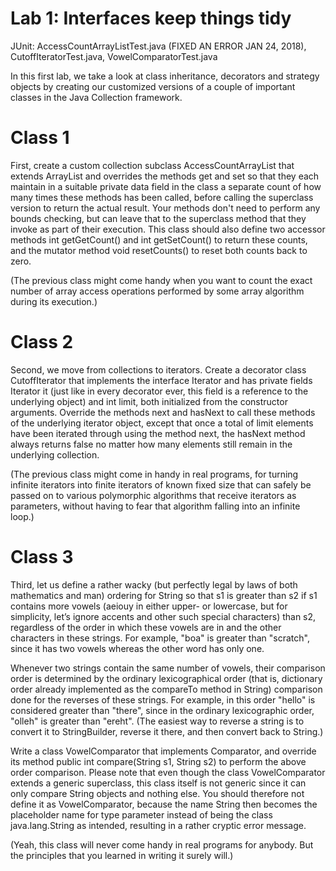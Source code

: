 # Lab 1: Interfaces keep things tidy

JUnit: AccessCountArrayListTest.java (FIXED AN ERROR JAN 24, 2018), CutoffIteratorTest.java, VowelComparatorTest.java

In this first lab, we take a look at class inheritance, decorators and strategy objects by creating our customized versions of a couple of important classes in the Java Collection framework.

# Class 1
First, create a custom collection subclass AccessCountArrayList<E> that extends ArrayList<E> and overrides the methods get and set so that they each maintain in a suitable private data field in the class a separate count of how many times these methods has been called, before calling the superclass version to return the actual result. Your methods don't need to perform any bounds checking, but can leave that to the superclass method that they invoke as part of their execution. This class should also define two accessor methods int getGetCount() and int getSetCount() to return these counts, and the mutator method void resetCounts() to reset both counts back to zero.

(The previous class might come handy when you want to count the exact number of array access operations performed by some array algorithm during its execution.)

# Class 2
Second, we move from collections to iterators. Create a decorator class CutoffIterator<E> that implements the interface Iterator<E> and has private fields Iterator<E> it (just like in every decorator ever, this field is a reference to the underlying object) and int limit, both initialized from the constructor arguments. Override the methods next and hasNext to call these methods of the underlying iterator object, except that once a total of limit elements have been iterated through using the method next, the hasNext method always returns false no matter how many elements still remain in the underlying collection.

(The previous class might come in handy in real programs, for turning infinite iterators into finite iterators of known fixed size that can safely be passed on to various polymorphic algorithms that receive iterators as parameters, without having to fear that algorithm falling into an infinite loop.)

# Class 3
Third, let us define a rather wacky (but perfectly legal by laws of both mathematics and man) ordering for String so that s1 is greater than s2 if s1 contains more vowels (aeiouy in either upper- or lowercase, but for simplicity, let’s ignore accents and other such special characters) than s2, regardless of the order in which these vowels are in and the other characters in these strings. For example, "boa" is greater than "scratch", since it has two vowels whereas the other word has only one.

Whenever two strings contain the same number of vowels, their comparison order is determined by the ordinary lexicographical order (that is, dictionary order already implemented as the compareTo method in String) comparison done for the reverses of these strings. For example, in this order "hello" is considered greater than "there", since in the ordinary lexicographic order, "olleh" is greater than "ereht". (The easiest way to reverse a string is to convert it to StringBuilder, reverse it there, and then convert back to String.)

Write a class VowelComparator that implements Comparator<String>, and override its method public int compare(String s1, String s2) to perform the above order comparison. Please note that even though the class VowelComparator extends a generic superclass, this class itself is not generic since it can only compare String objects and nothing else. You should therefore not define it as VowelComparator<String>, because the name String then becomes the placeholder name for type parameter instead of being the class java.lang.String as intended, resulting in a rather cryptic error message.

(Yeah, this class will never come handy in real programs for anybody. But the principles that you learned in writing it surely will.)
